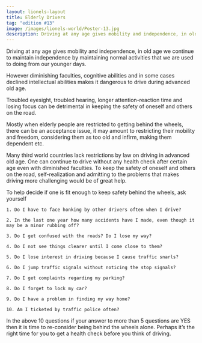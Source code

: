```yaml
---
layout: lionels-layout
title: Elderly Drivers
tag: "edition #13"
image: /images/lionels-world/Poster-13.jpg
description: Driving at any age gives mobility and independence, in old age we continue to maintain independence by maintaining normal activities that we are used to doing from our younger days.
---
```


 Driving at any age gives mobility and independence, in old age we continue to maintain independence by maintaining normal activities that we are used to doing from our younger days.

However diminishing faculties, cognitive abilities and in some cases declined intellectual abilities makes it dangerous to drive during advanced old age.

Troubled eyesight, troubled hearing, longer attention-reaction time and losing focus can be detrimental in keeping the safety of oneself and others on the road.

Mostly when elderly people are restricted to getting behind the wheels, there can be an acceptance issue, it may amount to restricting their mobility and freedom, considering them as too old and infirm, making them dependent etc. 

Many third world countries lack restrictions by law on driving in advanced old age. One can continue to drive without any health check after certain age even with diminished faculties. To keep the safety of oneself and others on the road, self-realization and admitting to the problems that makes driving more challenging would be of great help.

  To help decide if one is fit enough to keep safety behind the wheels, ask yourself 

    1. Do I have to face honking by other drivers often when I drive?

    2. In the last one year how many accidents have I made, even though it may be a minor rubbing off?

    3. Do I get confused with the roads? Do I lose my way? 
    
    4. Do I not see things clearer until I come close to them?
    
    5. Do I lose interest in driving because I cause traffic snarls? 
    
    6. Do I jump traffic signals without noticing the stop signals?
    
    7. Do I get complaints regarding my parking?
    
    8. Do I forget to lock my car? 
    
    9. Do I have a problem in finding my way home? 
    
    10. Am I ticketed by traffic police often?
  
In the above 10 questions if your answer to more than 5 questions are YES then it is time to re-consider being behind the wheels alone. Perhaps it’s the right time for you to get a health check before you think of driving.
